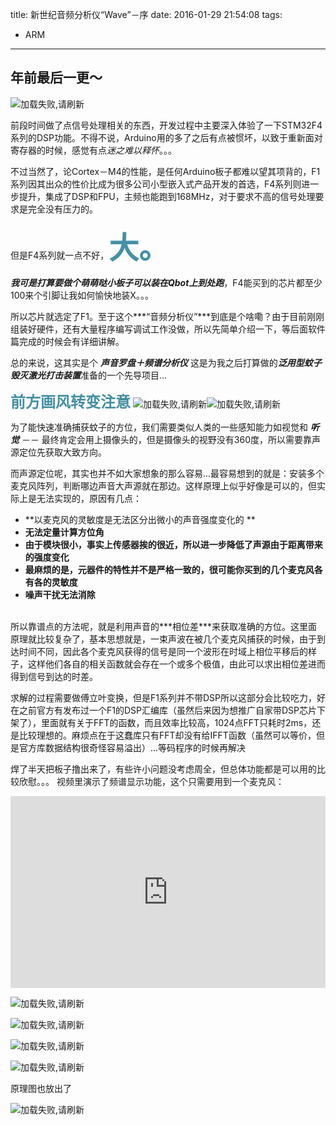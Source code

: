title: 新世纪音频分析仪“Wave”－序
date: 2016-01-29 21:54:08
tags:
- ARM
---

## 年前最后一更～

![加载失败,请刷新](/img/wave0.png)  


前段时间做了点信号处理相关的东西，开发过程中主要深入体验了一下STM32F4系列的DSP功能。不得不说，Arduino用的多了之后有点被惯坏，以致于重新面对寄存器的时候，感觉有点*迷之难以释怀*。。。


不过当然了，论Cortex－M4的性能，是任何Arduino板子都难以望其项背的，F1系列因其出众的性价比成为很多公司小型嵌入式产品开发的首选，F4系列则进一步提升，集成了DSP和FPU，主频也能跑到168MHz，对于要求不高的信号处理要求是完全没有压力的。


但是F4系列就一点不好，**<font color="#4590a3" size = "7px">大。</font>** 


***我可是打算要做个萌萌哒小板子可以装在Qbot上到处跑***，F4能买到的芯片都至少100来个引脚让我如何愉快地装X。。。
<br />  

所以芯片就选定了F1。至于这个***“音频分析仪”***到底是个啥嘞？由于目前刚刚组装好硬件，还有大量程序编写调试工作没做，所以先简单介绍一下，等后面软件篇完成的时候会有详细讲解。


总的来说，这其实是个 ***声音罗盘＋频谱分析仪*** 这是为我之后打算做的***泛用型蚊子毁灭激光打击装置***准备的一个先导项目...


**<font color="#4590a3" size = "5px">前方画风转变注意</font>** 
![加载失败,请刷新](/img/wave7.gif)![加载失败,请刷新](/img/wave8.gif)


为了能快速准确捕获蚊子的方位，我们需要类似人类的一些感知能力如视觉和 ***听觉*** －－ 最终肯定会用上摄像头的，但是摄像头的视野没有360度，所以需要靠声源定位先获取大致方向。


而声源定位呢，其实也并不如大家想象的那么容易...最容易想到的就是：安装多个麦克风阵列，判断哪边声音大声源就在那边。这样原理上似乎好像是可以的，但实际上是无法实现的，原因有几点：


- **以麦克风的灵敏度是无法区分出微小的声音强度变化的 **
- **无法定量计算方位角**
- **由于模块很小，事实上传感器挨的很近，所以进一步降低了声源由于距离带来的强度变化** 
- **最麻烦的是，元器件的特性并不是严格一致的，很可能你买到的几个麦克风各有各的灵敏度** 
- **噪声干扰无法消除**

<br />  
所以靠谱点的方法呢，就是利用声音的***相位差***来获取准确的方位。这里面原理就比较复杂了，基本思想就是，一束声波在被几个麦克风捕获的时候，由于到达时间不同，因此各个麦克风获得的信号是同一个波形在时域上相位平移后的样子，这样他们各自的相关函数就会存在一个或多个极值，由此可以求出相位差进而得到信号到达的时差。


求解的过程需要做傅立叶变换，但是F1系列并不带DSP所以这部分会比较吃力，好在之前官方有发布过一个F1的DSP汇编库（虽然后来因为想推广自家带DSP芯片下架了），里面就有关于FFT的函数，而且效率比较高，1024点FFT只耗时2ms，还是比较理想的。麻烦点在于这蠢库只有FFT却没有给IFFT函数（虽然可以等价，但是官方库数据结构很奇怪容易溢出）...等码程序的时候再解决


焊了半天把板子撸出来了，有些许小问题没考虑周全，但总体功能都是可以用的比较欣慰。。。
视频里演示了频谱显示功能，这个只需要用到一个麦克风：
<div style="height: 0;padding-bottom: 61%;position: relative;">
<iframe width="560" height="315" src="http://player.youku.com/embed/XMTQ4MTI2MzUxMg" frameborder="0" allowfullscreen="" style="position: absolute;height: 100%;width: 100%;"></iframe>
</div>


![加载失败,请刷新](/img/wave1.png)

![加载失败,请刷新](/img/wave4.jpg)

![加载失败,请刷新](/img/wave3.jpg)

![加载失败,请刷新](/img/wave5.jpg)

原理图也放出了

![加载失败,请刷新](/img/wave6.jpg)






